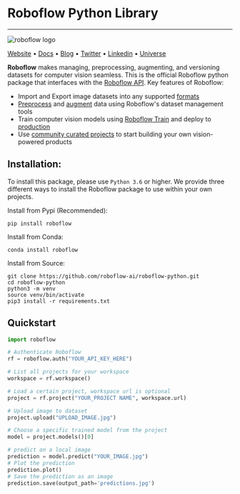# Roboflow Python Library

---
![roboflow logo](https://i.imgur.com/lXCoVt5.png)

[Website](https://roboflow.com) • [Docs](https://docs.roboflow.com) • [Blog](https://blog.roboflow.com)
• [Twitter](https://twitter.com/roboflow) • [Linkedin](https://www.linkedin.com/company/roboflow-ai)
• [Universe](https://universe.roboflow.com)

**Roboflow** makes managing, preprocessing, augmenting, and versioning datasets for computer vision seamless. This is
the official Roboflow python package that interfaces with the [Roboflow API](https://docs.roboflow.com). Key features of
Roboflow:

- Import and Export image datasets into any supported [formats](https://roboflow.com/formats)
- [Preprocess](https://docs.roboflow.com/image-transformations/image-preprocessing)
  and [augment](https://docs.roboflow.com/image-transformations/image-augmentation) data using Roboflow's dataset
  management tools
- Train computer vision models using [Roboflow Train](https://docs.roboflow.com/train) and deploy
  to [production](https://docs.roboflow.com/inference)
- Use [community curated projects](https://universe.roboflow.com/) to start building your own vision-powered products

## Installation:

To install this package, please use `Python 3.6` or higher. We provide three different ways to install the Roboflow
package to use within your own projects.

Install from Pypi (Recommended):

```
pip install roboflow
```

Install from Conda:

```
conda install roboflow
```

Install from Source:

```
git clone https://github.com/roboflow-ai/roboflow-python.git
cd roboflow-python
python3 -m venv
source venv/bin/activate 
pip3 install -r requirements.txt
```

## Quickstart

```python
import roboflow

# Authenticate Roboflow
rf = roboflow.auth("YOUR_API_KEY_HERE")

# List all projects for your workspace
workspace = rf.workspace()

# Load a certain project, workspace url is optional
project = rf.project("YOUR_PROJECT NAME", workspace.url)

# Upload image to dataset
project.upload("UPLOAD_IMAGE.jpg")

# Choose a specific trained model from the project
model = project.models()[0]

# predict on a local image
prediction = model.predict("YOUR_IMAGE.jpg")
# Plot the prediction
prediction.plot()
# Save the prediction as an image
prediction.save(output_path='predictions.jpg')
```
